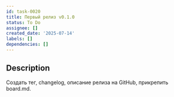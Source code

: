 ```yaml
---
id: task-0020
title: Первый релиз v0.1.0
status: To Do
assignee: []
created_date: '2025-07-14'
labels: []
dependencies: []
---
```


## Description

Создать тег, changelog, описание релиза на GitHub, прикрепить board.md.
